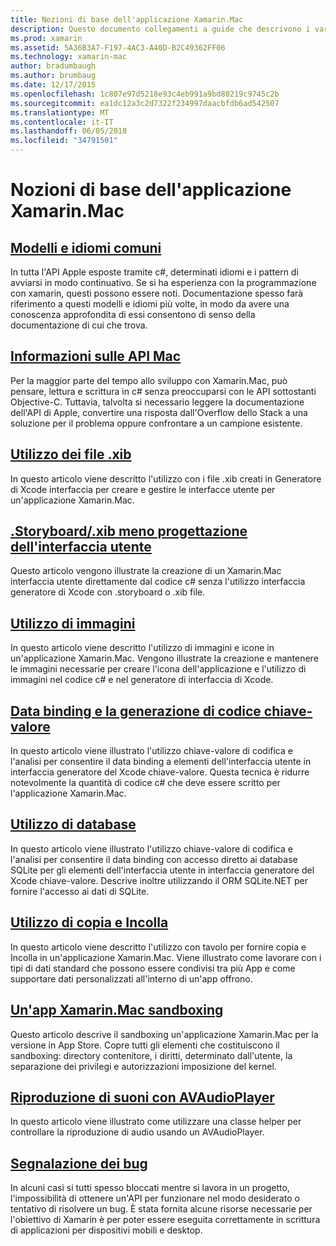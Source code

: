 ```yaml
---
title: Nozioni di base dell'applicazione Xamarin.Mac
description: Questo documento collegamenti a guide che descrivono i vari concetti necessari per comprendere quando si sviluppano applicazioni Xamarin.Mac.
ms.prod: xamarin
ms.assetid: 5A36B3A7-F197-4AC3-A40D-B2C49362FF06
ms.technology: xamarin-mac
author: bradumbaugh
ms.author: brumbaug
ms.date: 12/17/2015
ms.openlocfilehash: 1c807e97d5218e93c4eb991a9bd80219c9745c2b
ms.sourcegitcommit: ea1dc12a3c2d7322f234997daacbfdb6ad542507
ms.translationtype: MT
ms.contentlocale: it-IT
ms.lasthandoff: 06/05/2018
ms.locfileid: "34791501"
---
```

# <a name="xamarinmac-application-fundamentals"></a>Nozioni di base dell'applicazione Xamarin.Mac

## <a name="common-patterns-and-idiomsmacapp-fundamentalspatternsmd"></a>[Modelli e idiomi comuni](~/mac/app-fundamentals/patterns.md)

In tutta l'API Apple esposte tramite c#, determinati idiomi e i pattern di avviarsi in modo continuativo. Se si ha esperienza con la programmazione con xamarin, questi possono essere noti. Documentazione spesso farà riferimento a questi modelli e idiomi più volte, in modo da avere una conoscenza approfondita di essi consentono di senso della documentazione di cui che trova.

## <a name="understanding-mac-apismacapp-fundamentalsmac-apismd"></a>[Informazioni sulle API Mac](~/mac/app-fundamentals/mac-apis.md)

Per la maggior parte del tempo allo sviluppo con Xamarin.Mac, può pensare, lettura e scrittura in c# senza preoccuparsi con le API sottostanti Objective-C. Tuttavia, talvolta si necessario leggere la documentazione dell'API di Apple, convertire una risposta dall'Overflow dello Stack a una soluzione per il problema oppure confrontare a un campione esistente.

## <a name="working-with-xib-filesmacapp-fundamentalsxibmd"></a>[Utilizzo dei file .xib](~/mac/app-fundamentals/xib.md)

In questo articolo viene descritto l'utilizzo con i file .xib creati in Generatore di Xcode interfaccia per creare e gestire le interfacce utente per un'applicazione Xamarin.Mac.

## <a name="storyboardxib-less-user-interface-designmacapp-fundamentalsxibless-uimd"></a>[.Storyboard/.xib meno progettazione dell'interfaccia utente](~/mac/app-fundamentals/xibless-ui.md)

Questo articolo vengono illustrate la creazione di un Xamarin.Mac interfaccia utente direttamente dal codice c# senza l'utilizzo interfaccia generatore di Xcode con .storyboard o .xib file.

## <a name="working-with-imagesmacapp-fundamentalsimagemd"></a>[Utilizzo di immagini](~/mac/app-fundamentals/image.md)

In questo articolo viene descritto l'utilizzo di immagini e icone in un'applicazione Xamarin.Mac. Vengono illustrate la creazione e mantenere le immagini necessarie per creare l'icona dell'applicazione e l'utilizzo di immagini nel codice c# e nel generatore di interfaccia di Xcode.

## <a name="data-binding-and-key-value-codingmacapp-fundamentalsdatabindingmd"></a>[Data binding e la generazione di codice chiave-valore](~/mac/app-fundamentals/databinding.md)

In questo articolo viene illustrato l'utilizzo chiave-valore di codifica e l'analisi per consentire il data binding a elementi dell'interfaccia utente in interfaccia generatore del Xcode chiave-valore. Questa tecnica è ridurre notevolmente la quantità di codice c# che deve essere scritto per l'applicazione Xamarin.Mac. 

## <a name="working-with-databasesmacapp-fundamentalsdatabasesmd"></a>[Utilizzo di database](~/mac/app-fundamentals/databases.md)

In questo articolo viene illustrato l'utilizzo chiave-valore di codifica e l'analisi per consentire il data binding con accesso diretto ai database SQLite per gli elementi dell'interfaccia utente in interfaccia generatore del Xcode chiave-valore. Descrive inoltre utilizzando il ORM SQLite.NET per fornire l'accesso ai dati di SQLite.

## <a name="working-with-copy-and-pastemacapp-fundamentalscopy-pastemd"></a>[Utilizzo di copia e Incolla](~/mac/app-fundamentals/copy-paste.md)

In questo articolo viene descritto l'utilizzo con tavolo per fornire copia e Incolla in un'applicazione Xamarin.Mac. Viene illustrato come lavorare con i tipi di dati standard che possono essere condivisi tra più App e come supportare dati personalizzati all'interno di un'app offrono.

## <a name="sandboxing-a-xamarinmac-appmacapp-fundamentalssandboxingmd"></a>[Un'app Xamarin.Mac sandboxing](~/mac/app-fundamentals/sandboxing.md)

Questo articolo descrive il sandboxing un'applicazione Xamarin.Mac per la versione in App Store. Copre tutti gli elementi che costituiscono il sandboxing: directory contenitore, i diritti, determinato dall'utente, la separazione dei privilegi e autorizzazioni imposizione del kernel.

## <a name="playing-sound-with-avaudioplayermacapp-fundamentalssoundsmd"></a>[Riproduzione di suoni con AVAudioPlayer](~/mac/app-fundamentals/sounds.md)

In questo articolo viene illustrato come utilizzare una classe helper per controllare la riproduzione di audio usando un AVAudioPlayer.

## <a name="reporting-bugsmacapp-fundamentalstroubleshootingmd"></a>[Segnalazione dei bug](~/mac/app-fundamentals/troubleshooting.md)

In alcuni casi si tutti spesso bloccati mentre si lavora in un progetto, l'impossibilità di ottenere un'API per funzionare nel modo desiderato o tentativo di risolvere un bug. È stata fornita alcune risorse necessarie per l'obiettivo di Xamarin è per poter essere eseguita correttamente in scrittura di applicazioni per dispositivi mobili e desktop.
